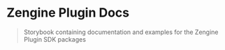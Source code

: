 # Zengine Plugin Docs

> Storybook containing documentation and examples for the Zengine Plugin SDK packages
